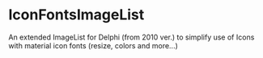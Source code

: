 # IconFontsImageList
An extended ImageList for Delphi (from 2010 ver.) to simplify use of Icons with material icon fonts (resize, colors and more...)
